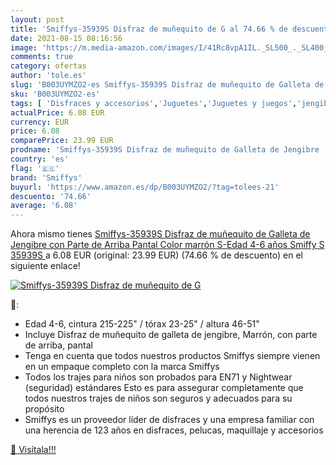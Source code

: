 ```yaml
---
layout: post
title: 'Smiffys-35939S Disfraz de muñequito de G al 74.66 % de descuento'
date: 2021-08-15 08:16:56
image: 'https://m.media-amazon.com/images/I/41Rc8vpA1IL._SL500_._SL400_.jpg'
comments: true
category: ofertas
author: 'tole.es'
slug: 'B003UYMZO2-es Smiffys-35939S Disfraz de muñequito de Galleta de Jengibre...'
sku: 'B003UYMZO2-es'
tags: [ 'Disfraces y accesorios','Juguetes','Juguetes y juegos','jengibre','smiffys', ]
actualPrice: 6.08 EUR
currency: EUR
price: 6.08
comparePrice: 23.99 EUR
prodname: 'Smiffys-35939S Disfraz de muñequito de Galleta de Jengibre  con Parte de Arriba  Pantal  Color marrón  S-Edad 4-6 años  Smiffy S 35939S '
country: 'es'
flag: '🇪🇸'
brand: 'Smiffys'
buyurl: 'https://www.amazon.es/dp/B003UYMZO2/?tag=tolees-21'
descuento: '74.66'
average: '6.08'
---
```


Ahora mismo tienes [Smiffys-35939S Disfraz de muñequito de Galleta de Jengibre  con Parte de Arriba  Pantal  Color marrón  S-Edad 4-6 años  Smiffy S 35939S ](https://www.amazon.es/dp/B003UYMZO2/?tag=tolees-21) a 6.08 EUR (original: 23.99 EUR) (74.66 %  de descuento) en el siguiente enlace!

[![Smiffys-35939S Disfraz de muñequito de G](https://m.media-amazon.com/images/I/41Rc8vpA1IL._SL500_._SL400_.jpg)](https://www.amazon.es/dp/B003UYMZO2/?tag=tolees-21)

🔎:

- Edad 4-6, cintura 215-225" / tórax 23-25" / altura 46-51"
- Incluye Disfraz de muñequito de galleta de jengibre, Marrón, con parte de arriba, pantal
- Tenga en cuenta que todos nuestros productos Smiffys siempre vienen en un empaque completo con la marca Smiffys
- Todos los trajes para niños son probados para EN71 y Nightwear (seguridad) estándares Esto es para assegurar completamente que todos nuestros trajes de niños son seguros y adecuados para su propósito
- Smiffys es un proveedor líder de disfraces y una empresa familiar con una herencia de 123 años en disfraces, pelucas, maquillaje y accesorios

[🛒 Visítala!!!](https://www.amazon.es/dp/B003UYMZO2/?tag=tolees-21)
